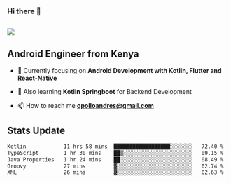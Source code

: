### Hi there 👋
<h2 align="left"><img src="https://readme-typing-svg.herokuapp.com?color='blue'&lines=I'm+Andrew+Opollo😊;Welcome+to+my+Github😜"> </h2>

## Android Engineer from Kenya


- 🌱 Currently focusing on **Android Development with Kotlin, Flutter and React-Native**

- 🔭 Also learning **Kotlin Springboot** for Backend Development

- 📫 How to reach me **opolloandres@gmail.com**


## Stats Update
<!--START_SECTION:waka-->

```txt
Kotlin            11 hrs 58 mins  ██████████████████░░░░░░░   72.40 %
TypeScript        1 hr 30 mins    ██▒░░░░░░░░░░░░░░░░░░░░░░   09.15 %
Java Properties   1 hr 24 mins    ██░░░░░░░░░░░░░░░░░░░░░░░   08.49 %
Groovy            27 mins         ▓░░░░░░░░░░░░░░░░░░░░░░░░   02.74 %
XML               26 mins         ▓░░░░░░░░░░░░░░░░░░░░░░░░   02.63 %
```

<!--END_SECTION:waka-->


